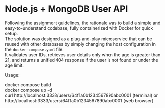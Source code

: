 # Node.js + MongoDB User API

Following the assignment guidelines, the rationale was to build a simple and easy-to-understand codebase, fully containerized with Docker for quick setup.  
The solution was designed as a plug-and-play microservice that can be reused with other databases by simply changing the host configuration in the `docker-compose.yaml` file.  
It validates user IDs, retrieves user details only when the age is greater than 21, and returns a unified 404 response if the user is not found or under the age limit.

Usage:

docker compose build <br>
docker compose up -d <br>
curl http://localhost:3333/users/64f1a0b1234567890abc0001 (terminal) or http://localhost:3333/users/64f1a0b1234567890abc0001 (web browser)


